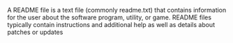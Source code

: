 A README file is a text file (commonly readme.txt) that contains information for the user about the software program, utility, or game. README files typically contain instructions and additional help as well as details about patches or updates
